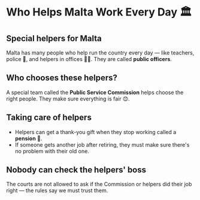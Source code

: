 # Who Helps Malta Work Every Day 🏛️

## Special helpers for Malta

Malta has many people who help run the country every day — like teachers, police 👮, and helpers in offices 🧑‍💼. They are called **public officers**.

## Who chooses these helpers?

A special team called the **Public Service Commission** helps choose the right people. They make sure everything is fair 😊.

## Taking care of helpers

- Helpers can get a thank-you gift when they stop working called a **pension** 🎁.
- If someone gets another job after retiring, they must make sure there's no problem with their old one.

## Nobody can check the helpers' boss

The courts are not allowed to ask if the Commission or helpers did their job right — the rules say we must trust them.

